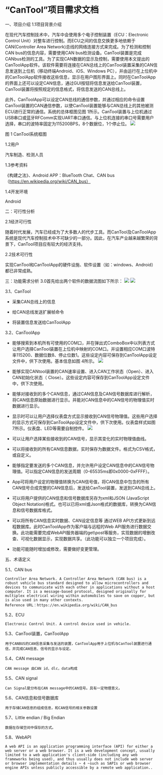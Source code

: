 # “CanTool”项目需求文档 #
一、项目介绍
1.1项目背景介绍

在现代汽车控制技术中，汽车中会使用多个电子控制装置（ECU：Electronic Control Unit）对整车进行控制。而ECU之间的信息交换更多地依赖于CAN(Controller Area Network)总线的网络连接方式来完成。为了检测和控制CAN bus的信息内容，需要使用CAN bus检测设备。CanTool装置是完成CANbus检测的工具。为了实现CAN数据的显示及控制，需要使用本文提出的CanToolApp软件。该软件需要将连接在CAN总线上的CanTool装置采集的CAN信息发送到上位机（移动终端Android、iOS、Windows PC），并由运行在上位机中的CanToolApp软件接收这些信息，显示在用户图形界面上。同时在CanToolApp的界面上还可以设定CAN信息，通过GUI按钮将信息发送给CanTool装置，CanTool装置将按照规定的信息格式，将信息发送的CAN总线上。

此外，CanToolApp可以设定CAN总线的通信参数，并通过相应的命令设置CanTool装置的CAN通信参数，以使CanTool装置能够与CAN总线上的其他被测ECU进行正常的通信。系统的总体框图见图 1所示。CanTool装置与上位机通过USB串口或蓝牙RFComm实现UART串口通信。与上位机连接的串口号需要用户选择，串口的波特率固定为115200BPS，8个数据位，1个停止位。
![](https://i.imgur.com/ZWB2vuX.png)

图 1 CanTool系统框图

1.2用户

汽车制造、检测人员

1.3参考资料

《构建之法》、Android APP：BlueTooth Chat、CAN bus（https://en.wikipedia.org/wiki/CAN_bus）
	

1.4开发环境

Android


二：可行性分析

2.1经济可行性

随着时代发展，汽车已经成为了大多数人的代步工具。而CanTool及CanToolApp系统是现代汽车控制技术中不可缺少的一部分。因此，在汽车产业越来越繁荣的背景下，CanTool项目应有较大的经济支持。

2.2技术可行性

实现CanTool和CanToolApp的硬件设施、软件设置（如：windows、Android）都已非常成熟。


三：功能需求分析
3.0首先给出两个软件的数据流图如下所示：
![](https://i.imgur.com/pcxKlPx.jpg)
![](https://i.imgur.com/0GqgXpD.png)

3.1、CanTool

- 采集CAN总线上的信息

- 给CAN总线发送扩展帧命令

- 将装置信息发送给CanToolApp


3.2、CanToolApp

- 能够搜索到本机所有可使用的COM口，并在弹出式ComboBox中以列表方式让用户选择CanTool装置在上位机中映射的COM口。并设置相应COM口波特率115200、数据位数8、停止位数1。这些设定内容可保存到CanToolApp设定文件中，供下次使用。基本信息如图 4所示。
![](https://i.imgur.com/rP35i1L.png)
 
- 能够实现CANtool装置的CAN速率设置、进入CAN工作状态（Open）、进入CAN初始化状态（ Close）。这些设定内容可保存到CanToolApp设定文件中，供下次使用。

- 能够对接收到的多个CAN信息，通过CAN信息及CAN信号数据库进行解析，将CAN信息原始数据进行显示。并能对CAN信息中的CAN信号的物理值实时数据进行显示。

- 显示时可以让用户选择仪表盘方式显示接收到CAN信号物理值。这些用户选择的显示方式可保存到CanToolApp设定文件中，供下次使用。仪表盘样式如图 7所示。仪表盘、LED等需要自制控件。
![](https://i.imgur.com/VAQHk9O.png)

- 可以让用户选择某些接收到的CAN信号，显示其变化的实时物理值曲线。
- 可以将接收到的所有CAN信息数据，实时保存为数据文件。格式为CSV格式，或自定义。

- 能够指定要发送的多个CAN信息，并允许用户设定CAN信息中的CAN信号物理值。可以指定CAN信息的发送周期（0-65535ms即0x0000-0xFFFF）。

- App可将用户设定的物理值转换为CAN信号值，将CAN信息中包含的所有CAN信号合成完整的CAN信息后，发送给CanTool装置，发送到CAN总线上。
 
- 可以将用户提供的CAN信息和信号数据库另存为xml和JSON (JavaScript Object Notation)格式。也可以已将xml或Json格式的数据库，转换为CAN信息和信号数据库格式。

- 可以将所有CAN信息实时数据、CAN设定信息等 通过WEB API方式更新到远程数据库。此时CanToolApp作为客户端与远程的Web API服务进行数据交换。此功能需要完成WebAPI服务器端的get\post等服务，实现数据的增删改查、可视化数据显示，实现数据共享。（此功能可以独立一个项目完成）。

- 功能可能随时增加或修改，需要做好变更管理。


五、术语定义

5.1、CAN bus

	Controller Area Network. A Controller Area Network (CAN bus) is a robust vehicle bus standard designed to allow microcontrollers and devices to communicate with each other in applications without a host computer. It is a message-based protocol, designed originally for multiplex electrical wiring within automobiles to save on copper, but is also used in many other contexts. 
	Reference URL：https://en.wikipedia.org/wiki/CAN_bus

5.2、ECU

	Electronic Control Unit. A control device used in vehicle.

5.3、CanTool装置，CanToolApp

	用于CANBUS的CAN信息采集与发送的装置，CanToolApp用于上位机与CanTool装置进行通信，并完成CAN信息、信号的显示与设定。
	
5.4、CAN message
	
	CAN message 由CAN id，dlc，data构成

5.5、CAN signal

	Can Signal是分布在CAN message中的CAN信号。具有一定物理意义。

5.6、CAN信息和信号数据库

	用于存储CAN信息的组成信息，和CAN信号的相关参数设置

5.7、Little endian / Big Endian
	
	数据在存储空间中保存的方式。

5.8、WebAPI

	A web API is an application programming interface (API) for either a web server or a web browser. It is a web development concept, usually limited to a web application's client-side (including any web frameworks being used), and thus usually does not include web server or browser implementation details ~ 4 ~such as SAPIs or web browser engine APIs unless publicly accessible by a remote web application..